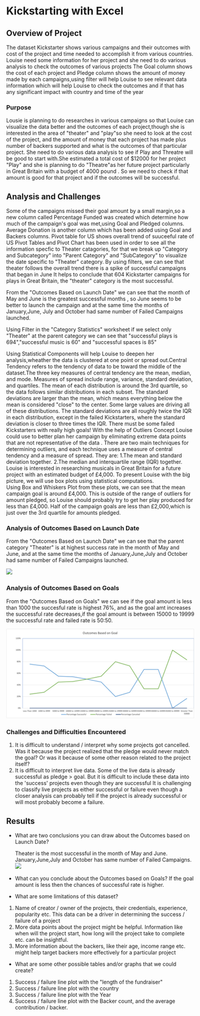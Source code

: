 # Kickstarting with Excel


## Overview of Project
The dataset Kickstarter shows various campaigns and their outcomes with cost of the project and time needed to accomplish it from various countries.
Louise need some information for her project and she need to do various analysis to check the outcomes of various projects
The Goal column shows the cost of each project and Pledge column shows the
amount of money made by each campaigns,using filter will help Louise to see relevant data information
which will help Louise to check the outcomes and if that has any significant impact with country and time of the year




### Purpose
Lousie  is planning to  do researches in various campaigns so that Louise can visualize the data better and the outcomes of each project,though she is interested
in the area of "theater" and "play"so she need to look at the cost of the project, and the amount of money that each project has made plus number of backers supported
and what is the outcomes of that particular project.
She need to do various data analysis to see if Play and Threatre will be
good to start with.She estimated  a total cost of $12000 for  her project "Play" and she
is planning to do "Theatre"as her future project particularly in Great Britain with a budget of 4000 pound .
So we need to check if that amount is good for that project and if the outcomes will be successful. 


## Analysis and Challenges
Some of the campaigns missed their goal amount by a small margin,so a new column called Percentage Funded was created which determine how much of the  campaign's goal
was met,using Goal and Pledged columns.
Average Donation is another column which has been added using Goal and Backers columns.
Pivot table for US shows overall trend of suuceeful rate of US
Pivot Tables and Pivot Chart has been used in order to see  all the information specfic to Theater catagories, for that we break up "Category and Subcategory" into "Parent Category" 
and "SubCategory" to visualize the date specific to "Theater" category.
By using filters, we can see that theater follows the overall trend there is a spike of successful campaigns that began in June
It helps to conclude that 604 Kickstarter campaigns
for plays in Great Britain, the "theater" category is the most successful.

From the "Outcomes Based on Launch Date" we can see that the month of  May and June is the  greatest successful months ,
so June seems to be better to launch the campaign and at the same time the months of January,June,
July and October  had same number of Failed Campaigns launched.

Using Filter in the "Category Statistics" worksheet if we select only "Theater" at the parent category we can see that "successful plays is 694","successful music is 60" and 
"successful spaces is 85"

Using Statistical Components will help Louise to deepen her analysis,wheather the data is clustered at one point or spread out.Central Tendency refers to the tendency
of data to be toward the middle of the dataset.The three key measures of central tendency are the mean, median, and mode.
Measures of spread include range, variance, standard deviation, and quartiles. 
The mean of each distribution is around the 3rd quartile, so the data follows similar distributions in each subset.
The standard deviations are larger than the mean, which means everything below the mean is considered "close" to the center.
Some large values are driving all of these distributions. The standard deviations are all roughly twice the IQR in each distribution, except in the failed Kickstarters,
where the standard deviation is closer to three times the IQR. 
There must be some failed Kickstarters with really high goals!
With the help of Outliers Concept Louise could use to better plan her campaign by eliminating extreme data points that are not representative of the data . 
There are two main techniques for determining outliers, and each technique uses a measure of central tendency and a measure of spread.
They are:
    1.The mean and standard deviation together.
    2.The median and interquartile range (IQR) together.
Louise is interested in researching musicals in Great Britain for a future project with an estimated budget of £4,000.
To present Louise with the big picture, we will use box plots using statistical computations.  
Using Box and Whiskers Plot  from these plots, we can see that the mean campaign goal is around £4,000.
This is outside of the range of outliers for amount pledged, so Louise should probably try to get her play produced for less than £4,000. 
Half of the campaign goals are less than £2,000,which is just over the 3rd quartile for amounts pledged.  
 
    



### Analysis of Outcomes Based on Launch Date

From the "Outcomes Based on Launch Date" we can see that the parent category "Theater" is at highest success rate in the month of May and June,
and at the same time the months of January,June,July and October  had same number of Failed Campaigns launched.

![](Resources/Theater_Outcomes_vs_Launch?raw=true)

### Analysis of Outcomes Based on Goals
From the "Outcomes Based on Goals" we can see if the goal amount is less than 1000 the succesful rate is highest 76%,
and as the goal amt increases the successful rate decreases,if the goal amount is between 15000 to 19999 the successful rate and failed rate is 50:50.
 
![](Resources/Outcomes_vs_Goals.png?raw=true)


### Challenges and Difficulties Encountered
1. It is difficult to understand / interpret why some projects got cancelled. Was it because the project realized that the pledge would never match the goal? Or was it because of some other reason related to the project itself?
2. It is difficult to interpret live data. Some of the live data is already successful as pledge > goal. But it is difficult to include these data into the 'success' projects even though they are successful
It is challenging to classify live projects as either successful or failure even though a closer analysis can probably tell if the project is already successful or will most probably become a failure.



## Results

- What are two conclusions you can draw about the Outcomes based on Launch Date?

   Theater is the most successful in the month of May and June.
   January,June,July and October has same number of Failed Campaigns.
   ![](Resources/Theater_Outcomes_vs_Launch?raw=true)


- What can you conclude about the Outcomes based on Goals?
  If the goal amount is less then the chances of successful rate is higher. 

- What are some limitations of this dataset?

1. Name of creator / owner of the projects, their credentials, experience, popularity etc. This data can be a driver in determining the success / failure of a project
2. More data points about the project might be helpful. Information like when will the project start, how long will the project take to complete etc. can be insightful.
3. More information about the backers, like their age, income range etc. might help target backers more effectively for a particular project

- What are some other possible tables and/or graphs that we could create?
1. Success / failure line plot with the "length of the fundraiser"
2. Success / failure line plot with the country
3. Success / failure line plot with the Year
4. Success / failure line plot with the Backer count, and the average contribution / backer.


